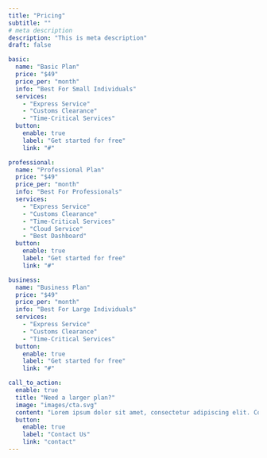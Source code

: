 ```yaml
---
title: "Pricing"
subtitle: ""
# meta description
description: "This is meta description"
draft: false

basic:
  name: "Basic Plan"
  price: "$49"
  price_per: "month"
  info: "Best For Small Individuals"
  services:
    - "Express Service"
    - "Customs Clearance"
    - "Time-Critical Services"
  button:
    enable: true
    label: "Get started for free"
    link: "#"

professional:
  name: "Professional Plan"
  price: "$49"
  price_per: "month"
  info: "Best For Professionals"
  services:
    - "Express Service"
    - "Customs Clearance"
    - "Time-Critical Services"
    - "Cloud Service"
    - "Best Dashboard"
  button:
    enable: true
    label: "Get started for free"
    link: "#"

business:
  name: "Business Plan"
  price: "$49"
  price_per: "month"
  info: "Best For Large Individuals"
  services:
    - "Express Service"
    - "Customs Clearance"
    - "Time-Critical Services"
  button:
    enable: true
    label: "Get started for free"
    link: "#"

call_to_action:
  enable: true
  title: "Need a larger plan?"
  image: "images/cta.svg"
  content: "Lorem ipsum dolor sit amet, consectetur adipiscing elit. Consequat tristique eget amet, tempus eu at consecttur."
  button:
    enable: true
    label: "Contact Us"
    link: "contact"
---
```

